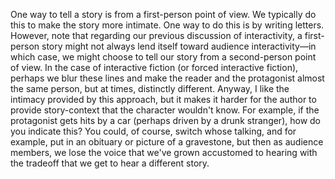One way to tell a story is from a first-person point of view. We typically do this to make the story more intimate. One way to do this is by writing letters. However, note that regarding our previous discussion of interactivity, a first-person story might not always lend itself toward audience interactivity—in which case, we might choose to tell our story from a second-person point of view. In the case of interactive fiction (or forced interactive fiction), perhaps we blur these lines and make the reader and the protagonist almost the same person, but at times, distinctly different. Anyway, I like the intimacy provided by this approach, but it makes it harder for the author to provide story-context that the character wouldn't know. For example, if the protagonist gets hits by a car (perhaps driven by a drunk stranger), how do you indicate this? You could, of course, switch whose talking, and for example, put in an obituary or picture of a gravestone, but then as audience members, we lose the voice that we've grown accustomed to hearing with the tradeoff that we get to hear a different story.
